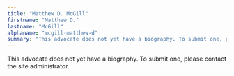 ```yaml
---
title: "Matthew D. McGill"
firstname: "Matthew D."
lastname: "McGill"
alphaname: "mcgill-matthew-d"
summary: "This advocate does not yet have a biography. To submit one, please contact the site administrator."
---
```

This advocate does not yet have a biography. To submit one, please contact the site administrator.

